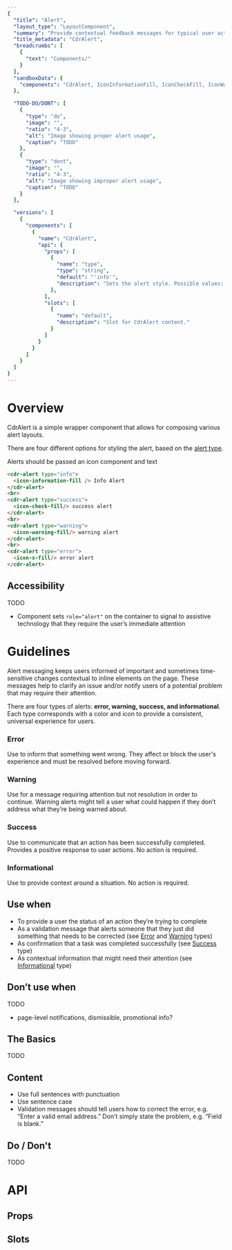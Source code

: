 ```yaml
---
{
  "title": "Alert",
  "layout_type": "LayoutComponent",
  "summary": "Provide contextual feedback messages for typical user actions",
  "title_metadata": "CdrAlert",
  "breadcrumbs": [
    {
      "text": "Components/"
    }
  ],
  "sandboxData": {
    "components": "CdrAlert, IconInformationFill, IconCheckFill, IconWarningFill, IconXFill"
  },

  "TODO-DO/DONT": [
    {
      "type": "do",
      "image": "",
      "ratio": "4-3",
      "alt": "Image showing proper alert usage",
      "caption": "TODO"
    },
    {
      "type": "dont",
      "image": "",
      "ratio": "4-3",
      "alt": "Image showing improper alert usage",
      "caption": "TODO"
    }
  ],

  "versions": [
    {
      "components": [
        {
          "name": "CdrAlert",
          "api": {
            "props": [
              {
                "name": "type",
                "type": "string",
                "default": "'info'",
                "description": "Sets the alert style. Possible values: { 'info' | 'success' | 'warning' | 'error'}"
              },
            ],
            "slots": [
              {
                "name": "default",
                "description": "Slot for CdrAlert content."
              }
            ]
          }
        }
      ]
    }
  ]
}
---
```


<cdr-doc-table-of-contents-shell >

# Overview

CdrAlert is a simple wrapper component that allows for composing various alert layouts.

There are four different options for styling the alert, based on the [alert type](../alert/#guidelines). 

Alerts should be passed an icon component and text

<cdr-doc-example-code-pair repository-href="/src/components/alert"
:sandbox-data="$page.frontmatter.sandboxData" >

```html
<cdr-alert type="info">
  <icon-information-fill /> Info Alert
</cdr-alert>
<br>
<cdr-alert type="success">
  <icon-check-fill/> success alert
</cdr-alert>
<br>
<cdr-alert type="warning">
  <icon-warning-fill/> warning alert
</cdr-alert>
<br>
<cdr-alert type="error">
  <icon-x-fill/> error alert
</cdr-alert>
```
</cdr-doc-example-code-pair>


## Accessibility
TODO
- Component sets `role="alert"` on the container to signal to assistive technology that they require the user’s immediate attention 


# Guidelines

Alert messaging keeps users informed of important and sometimes time-sensitive changes contextual to inline elements on the page. These messages help to clarify an issue and/or notify users of a potential problem that may require their attention. 

There are four types of alerts: **error, warning, success, and informational**. Each type corresponds with a color and icon to provide a consistent, universal experience for users.

### **Error**
Use to inform that something went wrong. They affect or block the user's experience and must be resolved before moving forward.

### **Warning**
Use for a message requiring attention but not resolution in order to continue. Warning alerts might tell a user what could happen if they don’t address what they’re being warned about.

### **Success**
Use to communicate that an action has been successfully completed. Provides a positive response to user actions. No action is required. 

### **Informational**
Use to provide context around a situation. No action is required.


## Use when

- To provide a user the status of an action they’re trying to complete 
- As a validation message that alerts someone that they just did something that needs to be corrected (see [Error](../alert/#error) and [Warning](../alert/#warning) types)
- As confirmation that a task was completed successfully (see [Success](../alert/#success) type)
- As contextual information that might need their attention (see [Informational](../alert/#informational) type)

## Don’t use when

TODO 
- page-level notifications, dismissible, promotional info?  

## The Basics

TODO

## Content
- Use full sentences with punctuation
- Use sentence case 
- Validation messages should tell users how to correct the error, e.g. “Enter a valid email address.” Don’t simply state the problem, e.g. “Field is blank.”



## Do / Don't

TODO

# API

## Props

<cdr-doc-api type="prop" :api-data="$page.frontmatter.versions[0].components[0].api.props" />

## Slots

<cdr-doc-api type="slot" :api-data="$page.frontmatter.versions[0].components[0].api.slots" />


</cdr-doc-table-of-contents-shell>
